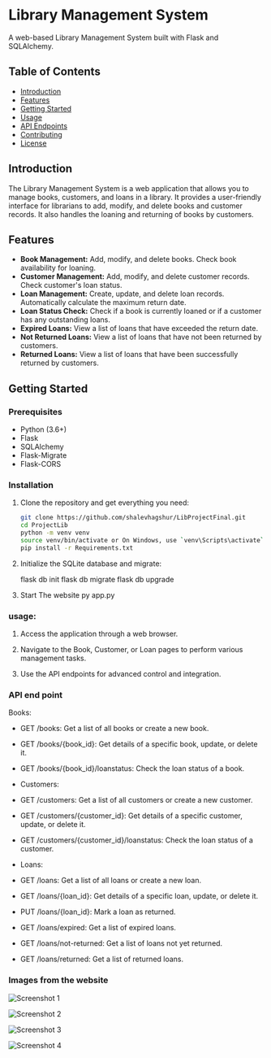 # Library Management System

A web-based Library Management System built with Flask and SQLAlchemy.

## Table of Contents

- [Introduction](#introduction)
- [Features](#features)
- [Getting Started](#getting-started)
- [Usage](#usage)
- [API Endpoints](#api-endpoints)
- [Contributing](#contributing)
- [License](#license)

## Introduction

The Library Management System is a web application that allows you to manage books, customers, and loans in a library. It provides a user-friendly interface for librarians to add, modify, and delete books and customer records. It also handles the loaning and returning of books by customers.

## Features

- **Book Management:** Add, modify, and delete books. Check book availability for loaning.
- **Customer Management:** Add, modify, and delete customer records. Check customer's loan status.
- **Loan Management:** Create, update, and delete loan records. Automatically calculate the maximum return date.
- **Loan Status Check:** Check if a book is currently loaned or if a customer has any outstanding loans.
- **Expired Loans:** View a list of loans that have exceeded the return date.
- **Not Returned Loans:** View a list of loans that have not been returned by customers.
- **Returned Loans:** View a list of loans that have been successfully returned by customers.

## Getting Started

### Prerequisites

- Python (3.6+)
- Flask
- SQLAlchemy
- Flask-Migrate
- Flask-CORS

### Installation

1. Clone the repository and get everything you need:

   ```bash
   git clone https://github.com/shalevhagshur/LibProjectFinal.git
   cd ProjectLib
   python -m venv venv
   source venv/bin/activate or On Windows, use `venv\Scripts\activate`
   pip install -r Requirements.txt


2. Initialize the SQLite database and migrate:

    flask db init
    flask db migrate
    flask db upgrade

3. Start The website
    py app.py


### usage:
1. Access the application through a web browser.

2. Navigate to the Book, Customer, or Loan pages to perform various management tasks.

3. Use the API endpoints for advanced control and integration.

### API end point

Books:

- GET /books: Get a list of all books or create a new book.
- GET /books/{book_id}: Get details of a specific book, update, or delete it.
- GET /books/{book_id}/loanstatus: Check the loan status of a book.
- Customers:

- GET /customers: Get a list of all customers or create a new customer.
- GET /customers/{customer_id}: Get details of a specific customer, update, or delete it.
- GET /customers/{customer_id}/loanstatus: Check the loan status of a customer.
- Loans:

- GET /loans: Get a list of all loans or create a new loan.
- GET /loans/{loan_id}: Get details of a specific loan, update, or delete it.
- PUT /loans/{loan_id}: Mark a loan as returned.
- GET /loans/expired: Get a list of expired loans.
- GET /loans/not-returned: Get a list of loans not yet returned.
- GET /loans/returned: Get a list of returned loans.

### Images from the website

![Screenshot 1](screenshots/homepage.png)


![Screenshot 2](screenshots/Screenshot%202023-10-29%20003115.png)


![Screenshot 3](screenshots/customerspage.png)


![Screenshot 4](screenshots/Screenshot%202023-10-29%20003429.png)